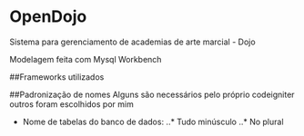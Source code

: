 # OpenDojo
Sistema para gerenciamento de academias de arte marcial - Dojo

Modelagem feita com Mysql Workbench

##Frameworks utilizados




##Padronização de nomes 
Alguns são necessários pelo próprio codeigniter outros foram escolhidos por mim

* Nome de tabelas do banco de dados: 
..* Tudo minúsculo
..* No plural

